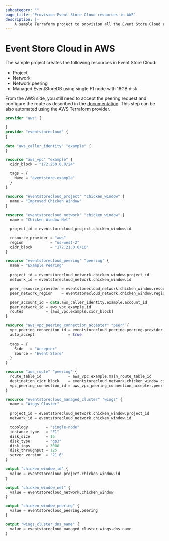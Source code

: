 ```yaml
---
subcategory: ""
page_title: "Provision Event Store Cloud resources in AWS"
description: |-
    A sample Terraform project to provision all the Event Store Cloud resources in AWS.
---
```


# Event Store Cloud in AWS

The sample project creates the following resources in Event Store Cloud:
- Project
- Network
- Network peering
- Managed EventStoreDB using single F1 node with 16GB disk

From the AWS side, you still need to accept the peering request and configure the route as described in the [documentation](https://developers.eventstore.com/cloud/provision/aws/#network-peering).
This step can be also automated using the AWS Terraform provider.

```terraform
provider "aws" {

}
provider "eventstorecloud" {
}

data "aws_caller_identity" "example" {
}

resource "aws_vpc" "example" {
  cidr_block = "172.250.0.0/24"

  tags = {
    Name = "eventstore-example"
  }
}

resource "eventstorecloud_project" "chicken_window" {
  name = "Improved Chicken Window"
}

resource "eventstorecloud_network" "chicken_window" {
  name = "Chicken Window Net"

  project_id = eventstorecloud_project.chicken_window.id

  resource_provider = "aws"
  region            = "us-west-2"
  cidr_block        = "172.21.0.0/16"
}

resource "eventstorecloud_peering" "peering" {
  name = "Example Peering"

  project_id = eventstorecloud_network.chicken_window.project_id
  network_id = eventstorecloud_network.chicken_window.id

  peer_resource_provider = eventstorecloud_network.chicken_window.resource_provider
  peer_network_region    = eventstorecloud_network.chicken_window.region

  peer_account_id = data.aws_caller_identity.example.account_id
  peer_network_id = aws_vpc.example.id
  routes          = [aws_vpc.example.cidr_block]
}

resource "aws_vpc_peering_connection_accepter" "peer" {
  vpc_peering_connection_id = eventstorecloud_peering.peering.provider_metadata.aws_peering_link_id
  auto_accept               = true

  tags = {
    Side   = "Accepter"
    Source = "Event Store"
  }
}

resource "aws_route" "peering" {
  route_table_id            = aws_vpc.example.main_route_table_id
  destination_cidr_block    = eventstorecloud_network.chicken_window.cidr_block
  vpc_peering_connection_id = aws_vpc_peering_connection_accepter.peer.id
}

resource "eventstorecloud_managed_cluster" "wings" {
  name = "Wings Cluster"

  project_id = eventstorecloud_network.chicken_window.project_id
  network_id = eventstorecloud_network.chicken_window.id

  topology        = "single-node"
  instance_type   = "F1"
  disk_size       = 16
  disk_type       = "gp3"
  disk_iops       = 3000
  disk_throughput = 125
  server_version  = "21.6"
}

output "chicken_window_id" {
  value = eventstorecloud_project.chicken_window.id
}

output "chicken_window_net" {
  value = eventstorecloud_network.chicken_window
}

output "chicken_window_peering" {
  value = eventstorecloud_peering.peering
}

output "wings_cluster_dns_name" {
  value = eventstorecloud_managed_cluster.wings.dns_name
}
```
